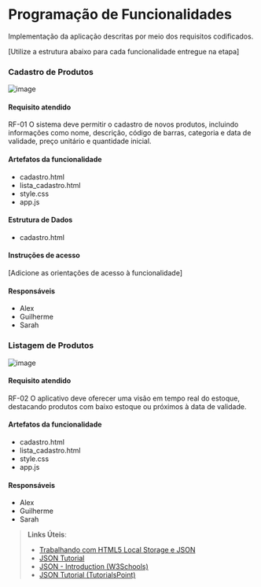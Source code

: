 # Programação de Funcionalidades

Implementação da aplicação descritas por meio dos requisitos codificados. 

[Utilize a estrutura abaixo para cada funcionalidade entregue na etapa]

### Cadastro de Produtos

![image](https://github.com/ICEI-PUC-Minas-PMV-ADS/pmv-ads-2023-2-e1-proj-web-t14-pmv-ads-2023-2-e1-proj-gestaoestoquesup/assets/133724013/0bd438f0-780f-4e3e-9d47-316e7042655f)



#### Requisito atendido

RF-01  O sistema deve permitir o cadastro de novos produtos, incluindo informações como nome, descrição, código de barras, categoria e data de validade, preço unitário e quantidade inicial.

#### Artefatos da funcionalidade

- cadastro.html
- lista_cadastro.html
- style.css
- app.js


#### Estrutura de Dados

- cadastro.html

#### Instruções de acesso

[Adicione as orientações de acesso à funcionalidade]


#### Responsáveis

- Alex
- Guilherme
- Sarah

### Listagem de Produtos

![image](https://github.com/ICEI-PUC-Minas-PMV-ADS/pmv-ads-2023-2-e1-proj-web-t14-pmv-ads-2023-2-e1-proj-gestaoestoquesup/assets/133724013/39ab8846-6806-4661-9e21-e2e3824b04a1)

#### Requisito atendido

RF-02 O aplicativo deve oferecer uma visão em tempo real do estoque, destacando produtos com baixo estoque ou próximos à data de validade.

#### Artefatos da funcionalidade

- cadastro.html
- lista_cadastro.html
- style.css
- app.js

#### Responsáveis

- Alex
- Guilherme
- Sarah








> **Links Úteis**:
> - [Trabalhando com HTML5 Local Storage e JSON](https://www.devmedia.com.br/trabalhando-com-html5-local-storage-e-json/29045)
> - [JSON Tutorial](https://www.w3resource.com/JSON)
> - [JSON - Introduction (W3Schools)](https://www.w3schools.com/js/js_json_intro.asp)
> - [JSON Tutorial (TutorialsPoint)](https://www.tutorialspoint.com/json/index.htm)

